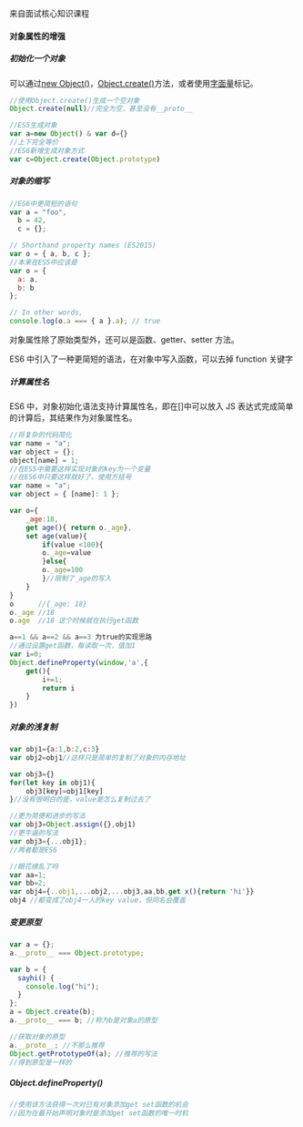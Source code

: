 来自面试核心知识课程

#### 对象属性的增强

##### 初始化一个对象

可以通过<u>new Object()</u>，<u>Object.create()</u>方法，或者使用<u>字面量</u>标记。

```javascript
//使用Object.create()生成一个空对象
Object.create(null)//完全为空，甚至没有__proto__

//ES5生成对象
var a=new Object() & var d={}
//上下完全等价
//ES6新增生成对象方式
var c=Object.create(Object.prototype)
```

##### 对象的缩写

```javascript
//ES6中更简短的语句
var a = "foo",
  b = 42,
  c = {};

// Shorthand property names (ES2015)
var o = { a, b, c };
//本来在ES5中应该是
var o = {
  a: a,
  b: b
};

// In other words,
console.log(o.a === { a }.a); // true
```

对象属性除了原始类型外，还可以是函数、getter、setter 方法。

ES6 中引入了一种更简短的语法，在对象中写入函数，可以去掉 function 关键字

##### 计算属性名

ES6 中，对象初始化语法支持计算属性名，即在[]中可以放入 JS 表达式完成简单的计算后，其结果作为对象属性名。

```javascript
//将复杂的代码简化
var name = "a";
var object = {};
object[name] = 1;
//在ES5中需要这样实现对象的key为一个变量
//在ES6中只要这样就好了，使用方括号
var name = "a";
var object = { [name]: 1 };
```

```javascript
var o={
	_age:18,
	get age(){ return o._age},
	set age(value){
        if(value <100){
		o._age=value
        }else{
    	o._age=100
        }//限制了_age的写入
    }
}
o      //{_age: 18}
o._age //18
o.age  //18 这个时候就在执行get函数

a==1 && a==2 && a==3 为true的实现思路
//通过设置get函数，每读取一次，值加1
var i=0;
Object.defineProperty(window,'a',{
    get(){
        i+=1;
        return i
    }
})
```

##### 对象的浅复制

```javascript
var obj1={a:1,b:2,c:3}
var obj2=obj1//这样只是简单的复制了对象的内存地址

var obj3={}
for(let key in obj1){
    obj3[key]=obj1[key]
}//没有很明白的是，value是怎么复制过去了

//更为简便和进步的写法
var obj3=Object.assign({},obj1)
//更牛逼的写法
var obj3={...obj1};
//两者都是ES6

//眼花缭乱了吗
var aa=1;
var bb=2;
var obj4={..obj1,...obj2,...obj3,aa,bb,get x(){return 'hi'}}
obj4 //都变成了obj4一人的key value，但同名会覆盖
```

##### 变更原型

```javascript
var a = {};
a.__proto__ === Object.prototype;

var b = {
  sayhi() {
    console.log("hi");
  }
};
a = Object.create(b);
a.__proto__ === b; //称为b是对象a的原型

//获取对象的原型
a.__proto__; //不那么推荐
Object.getPrototypeOf(a); //推荐的写法
//得到原型是一样的
```

##### Object.defineProperty()

```javascript
//使用该方法获得一次对已有对象添加get set函数的机会
//因为在最开始声明对象时是添加get set函数的唯一时机
```
